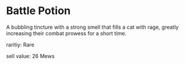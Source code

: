# Battle Potion

A bubbling tincture with a strong smell that fills a cat with rage, greatly increasing their combat prowess for a short time.

raritiy: Rare

sell value: 26 Mews